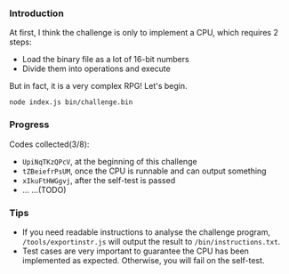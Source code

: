 ### Introduction

At first, I think the challenge is only to implement a CPU, which requires 2 steps:

- Load the binary file as a lot of 16-bit numbers
- Divide them into operations and execute

But in fact, it is a very complex RPG! Let's begin.

```
node index.js bin/challenge.bin
```

### Progress

Codes collected(3/8):

- `UpiNqTKzQPcV`, at the beginning of this challenge
- `tZBeiefrPsUM`, once the CPU is runnable and can output something
- `xIkuFtHWGgvj`, after the self-test is passed
- ... ...(TODO)

### Tips

- If you need readable instructions to analyse the challenge program, `/tools/exportinstr.js` will output the result to `/bin/instructions.txt`.
- Test cases are very important to guarantee the CPU has been implemented as expected. Otherwise, you will fail on the self-test.
